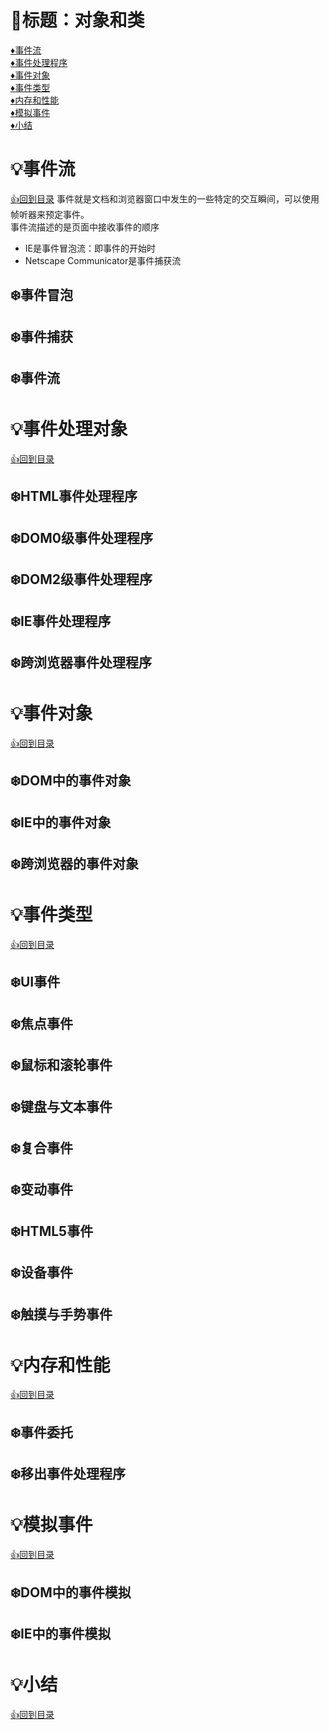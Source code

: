 <p id="title"><p>
  
# :gem:标题：对象和类

<a href="">:diamonds:事件流</a><br>
<a href="">:diamonds:事件处理程序</a><br>
<a href="">:diamonds:事件对象</a><br>
<a href="">:diamonds:事件类型</a><br>
<a href="">:diamonds:内存和性能</a><br>
<a href="">:diamonds:模拟事件</a><br>
<a href="">:diamonds:小结</a><br>
<p id="a1"></p>

# :bulb:事件流
<a href="#title">:+1:回到目录</a>
事件就是文档和浏览器窗口中发生的一些特定的交互瞬间，可以使用帧听器来预定事件。
<br>事件流描述的是页面中接收事件的顺序
+ IE是事件冒泡流：即事件的开始时
+ Netscape Communicator是事件捕获流
## :snowflake:事件冒泡
## :snowflake:事件捕获
## :snowflake:事件流
<p id="a2"></p>

# :bulb:事件处理对象
<a href="#title">:+1:回到目录</a>
## :snowflake:HTML事件处理程序
## :snowflake:DOM0级事件处理程序
## :snowflake:DOM2级事件处理程序
## :snowflake:IE事件处理程序
## :snowflake:跨浏览器事件处理程序
<p id="a3"></p>

# :bulb:事件对象
<a href="#title">:+1:回到目录</a>
## :snowflake:DOM中的事件对象
## :snowflake:IE中的事件对象
## :snowflake:跨浏览器的事件对象
<p id="a4"></p>

# :bulb:事件类型
<a href="#title">:+1:回到目录</a>
## :snowflake:UI事件
## :snowflake:焦点事件
## :snowflake:鼠标和滚轮事件
## :snowflake:键盘与文本事件
## :snowflake:复合事件
## :snowflake:变动事件
## :snowflake:HTML5事件
## :snowflake:设备事件
## :snowflake:触摸与手势事件
<p id="a5"></p>

# :bulb:内存和性能
<a href="#title">:+1:回到目录</a>
## :snowflake:事件委托
## :snowflake:移出事件处理程序
<p id="a6"></p>

# :bulb:模拟事件
<a href="#title">:+1:回到目录</a>
## :snowflake:DOM中的事件模拟
## :snowflake:IE中的事件模拟
<p id="a7"></p>

# :bulb:小结
<a href="#title">:+1:回到目录</a>	
